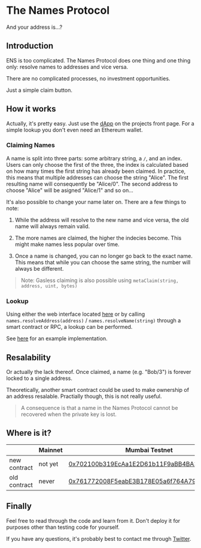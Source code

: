 # The Names Protocol
And your address is...?

## Introduction
ENS is too complicated. 
The Names Protocol does one thing and one thing only: resolve names to addresses and vice versa.

There are no complicated processes, no investment opportunities.

Just a simple claim button.

## How it works
Actually, it's pretty easy. 
Just use the [dApp](https://names-protocol.netlify.app) on the projects front page.
For a simple lookup you don't even need an Ethereum wallet.

### Claiming Names
A name is split into three parts: some arbitrary string, a `/`, and an index.
Users can only choose the first of the three, the index is calculated based on how many times the first string has already been claimed.
In practice, this means that multiple addresses can choose the string "Alice". The first resulting name will consequently be "Alice/0". The second address to choose "Alice" will be asigned "Alice/1" and so on...

It's also possible to change your name later on. There are a few things to note: 

1) While the address will resolve to the new name and vice versa, the old name will always remain valid.

2) The more names are claimed, the higher the indecies become.
This might make names less popular over time.

3) Once a name is changed, you can no longer go back to the exact name. 
This means that while you can choose the same string, the number will always be different.

>Note: Gasless claiming is also possible using `metaClaim(string, address, uint, bytes)`

### Lookup
Using either the web interface located [here](https://names-protocol.netlify.app) or by calling `names.resolveAddress(address)` / `names.resolveName(string)` through a smart contract or RPC, a lookup can be performed.

See [here](/src) for an example implementation.

## Resalability
Or actually the lack thereof. 
Once claimed, a name (e.g. "Bob/3") is forever locked to a single address.

Theoretically, another smart contract could be used to make ownership of an address resalable.
Practially though, this is not really useful.

>A consequence is that a name in the Names Protocol cannot be recovered when the private key is lost.

## Where is it?
|         | Mainnet | Mumbai Testnet |
| ------- | ------- | ------- |
| new contract | not yet | [0x702100b319EcAa1E2D61b11F9aBB4BA3F92C65D0](https://mumbai.polygonscan.com/address/0x702100b319EcAa1E2D61b11F9aBB4BA3F92C65D0) |
| old contract | never | [0x761772008F5eabE3B178E05a6f764A792F299B47](https://mumbai.polygonscan.com/address/0x761772008F5eabE3B178E05a6f764A792F299B47) |

## Finally
Feel free to read through the code and learn from it. 
Don't deploy it for purposes other than testing code for yourself.

If you have any questions, it's probably best to contact me through [Twitter](https://twitter.com/drefrajo).
